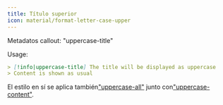 ```yaml
---
title: Título superior
icon: material/format-letter-case-upper
---
```


Metadatos callout: "uppercase-title"

Usage:

```md
> [!info|uppercase-title] The title will be displayed as uppercase
> Content is shown as usual
```

El estilo en sí se aplica también["uppercase-all"](../combined-styling/page-14.md)
junto con["uppercase-content"](../content-styling/page-4.md).
